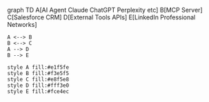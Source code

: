 graph TD
    A[AI Agent Claude ChatGPT Perplexity etc] 
    B[MCP Server]
    C[Salesforce CRM]
    D[External Tools APIs]
    E[LinkedIn Professional Networks]
    
    A <--> B
    B <--> C
    A --> D
    B --> E
    
    style A fill:#e1f5fe
    style B fill:#f3e5f5
    style C fill:#e8f5e8
    style D fill:#fff3e0
    style E fill:#fce4ec
